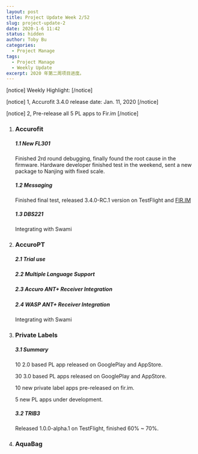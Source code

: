 ```yaml
---
layout: post
title: Project Update Week 2/52
slug: project-update-2
date: 2020-1-6 11:42
status: hidden
author: Toby Bu
categories:
  - Project Manage
tags:
  - Project Manage
  - Weekly Update
excerpt: 2020 年第二周项目进度。
---
```


[notice]
Weekly Highlight:
[/notice]

[notice]
  1,  Accurofit 3.4.0 release date: Jan. 11, 2020
[/notice]

[notice]
  2,  Pre-release all 5 PL apps to Fir.im
[/notice]


1. ### Accurofit

	##### 1.1 *New FL301*

    Finished 2rd round debugging, finally found the root cause in the firmware. Hardware developer finished test in the weekend, sent a new package to Nanjing with fixed scale.

	##### 1.2 Messaging

    Finished final test, released 3.4.0-RC.1 version on TestFlight and [FIR.IM][1]

	##### 1.3 DBS221

    Integrating with Swami

2. ### AccuroPT

	##### 2.1 Trial use

	##### 2.2 Multiple Language Support

	##### 2.3 Accuro ANT+ Receiver Integration

	##### 2.4 WASP ANT+ Receiver Integration

    Integrating with Swami

3. ### Private Labels

	##### 3.1 Summary

    10 2.0 based PL app released on GooglePlay and AppStore.

    30 3.0 based PL apps released on GooglePlay and AppStore.

    10 new private label apps pre-released on fir.im.

    5 new PL apps under development.

	##### 3.2 TRIB3

    Released 1.0.0-alpha.1 on TestFlight, finished 60% ~ 70%.

4. ### AquaBag

[1]: https://fir.im/accurov2
